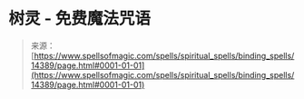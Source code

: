 <!--yml

category: 未分类

日期: 2024-06-12 18:53:18

-->

# 树灵 - 免费魔法咒语

> 来源：[https://www.spellsofmagic.com/spells/spiritual_spells/binding_spells/14389/page.html#0001-01-01](https://www.spellsofmagic.com/spells/spiritual_spells/binding_spells/14389/page.html#0001-01-01)
